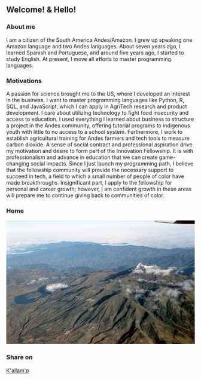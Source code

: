## Welcome! & Hello!

### About me
I am a citizen of the South America Andes/Amazon. I grew up speaking one Amazon language and two Andes languages. About seven years ago, I learned Spanish and Portuguese, and around five years ago, I started to study English. At present, I move all efforts to master programming languages.

### Motivations
A passion for science brought me to the US, where I developed an interest in the business. I want to master programming languages like Python, R, SQL, and JavaScript, which I can apply in AgriTech research and product development. I care about utilizing technology to fight food insecurity and access to education. I used everything I learned about business to structure a project in the Andes community, offering tutorial programs to indigenous youth with little to no access to a school system. Furthermore, I work to establish agricultural training for Andes farmers and tech tools to measure carbon dioxide. A sense of social contract and professional aspiration drive my motivation and desire to form part of the Innovation Fellowship. It is with professionalism and advance in education that we can create game-changing social impacts.  Since I just launch my programming path, I believe that the fellowship community will provide the necessary support to succeed in tech, a field to which a small number of people of color have made breakthroughs. Insignificant part, I apply to the fellowship for personal and career growth; however, I am confident growth in these areas will prepare me to continue giving back to communities of color.

### Home
![Image of the Andes and Amzon slope](images/home.jpg "Andes Range and Amazon Slope")

### Share on
[K'allam'p](https://www.facebook.com/Kallamp-102911618117932/?modal=admin_todo_tour)
